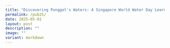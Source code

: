 ```yaml
---
title: "Discovering Punggol's Waters: A Singapore World Water Day Learning Trail"
permalink: /pub25/
date: 2025-05-01
layout: post
description: ""
image: ""
variant: markdown
---
```

